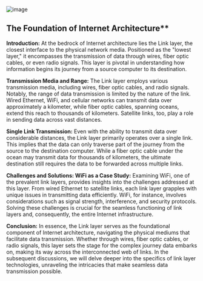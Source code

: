 ![image](https://github.com/MahmoudNamNam/Networks/assets/148398760/de6846f0-20c0-4fc5-bf58-b33b87747bc2)


## The Foundation of Internet Architecture**

**Introduction:**
At the bedrock of Internet architecture lies the Link layer, the closest interface to the physical network media. Positioned as the "lowest layer," it encompasses the transmission of data through wires, fiber optic cables, or even radio signals. This layer is pivotal in understanding how information begins its journey from a source computer to its destination.

**Transmission Media and Range:**
The Link layer employs various transmission media, including wires, fiber optic cables, and radio signals. Notably, the range of data transmission is limited by the nature of the link. Wired Ethernet, WiFi, and cellular networks can transmit data over approximately a kilometer, while fiber optic cables, spanning oceans, extend this reach to thousands of kilometers. Satellite links, too, play a role in sending data across vast distances.

**Single Link Transmission:**
Even with the ability to transmit data over considerable distances, the Link layer primarily operates over a single link. This implies that the data can only traverse part of the journey from the source to the destination computer. While a fiber optic cable under the ocean may transmit data for thousands of kilometers, the ultimate destination still requires the data to be forwarded across multiple links.

**Challenges and Solutions: WiFi as a Case Study:**
Examining WiFi, one of the prevalent link layers, provides insights into the challenges addressed at this layer. From wired Ethernet to satellite links, each link layer grapples with unique issues in transmitting data efficiently. WiFi, for instance, involves considerations such as signal strength, interference, and security protocols. Solving these challenges is crucial for the seamless functioning of link layers and, consequently, the entire Internet infrastructure.

**Conclusion:**
In essence, the Link layer serves as the foundational component of Internet architecture, navigating the physical mediums that facilitate data transmission. Whether through wires, fiber optic cables, or radio signals, this layer sets the stage for the complex journey data embarks on, making its way across the interconnected web of links. In the subsequent discussions, we will delve deeper into the specifics of link layer technologies, unraveling the intricacies that make seamless data transmission possible.
